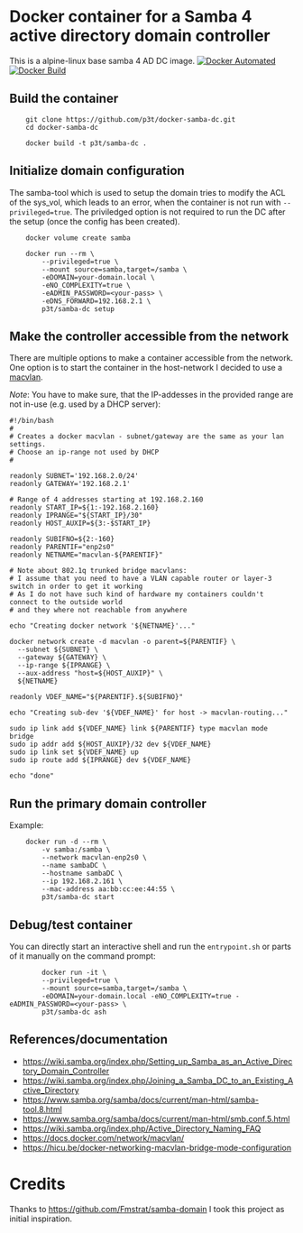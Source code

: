 # Docker container for a Samba 4 active directory domain controller

This is a alpine-linux base samba 4 AD DC image.
[![Docker Automated](https://img.shields.io/docker/cloud/automated/p3tr/samba-dc.svg)](https://hub.docker.com/r/p3tr/samba-dc)
[![Docker Build](https://img.shields.io/docker/cloud/build/p3tr/samba-dc.svg)](https://hub.docker.com/r/p3tr/samba-dc)

## Build the container

```
    git clone https://github.com/p3t/docker-samba-dc.git
    cd docker-samba-dc

    docker build -t p3t/samba-dc .
```

## Initialize domain configuration
The samba-tool which is used to setup the domain tries to modify the ACL of the sys_vol, which leads to an error,
when the container is not run with `--privileged=true`.
The priviledged option is not required to run the DC after the setup (once the config has been created).

```
    docker volume create samba

    docker run --rm \
        --privileged=true \
        --mount source=samba,target=/samba \
        -eDOMAIN=your-domain.local \
        -eNO_COMPLEXITY=true \
        -eADMIN_PASSWORD=<your-pass> \
        -eDNS_FORWARD=192.168.2.1 \
        p3t/samba-dc setup
```

## Make the controller accessible from the network
There are multiple options to make a container accessible from the network.
One option is to start the container in the host-network I decided to use a 
[macvlan](https://docs.docker.com/network/macvlan/). 

*Note*: You have to make sure, that the IP-addesses in the provided range are
not in-use (e.g. used by a DHCP server):

```
#!/bin/bash
#
# Creates a docker macvlan - subnet/gateway are the same as your lan settings. 
# Choose an ip-range not used by DHCP
#

readonly SUBNET='192.168.2.0/24'
readonly GATEWAY='192.168.2.1'

# Range of 4 addresses starting at 192.168.2.160
readonly START_IP=${1:-192.168.2.160}
readonly IPRANGE="${START_IP}/30"
readonly HOST_AUXIP=${3:-$START_IP}

readonly SUBIFNO=${2:-160}
readonly PARENTIF="enp2s0"
readonly NETNAME="macvlan-${PARENTIF}"

# Note about 802.1q trunked bridge macvlans: 
# I assume that you need to have a VLAN capable router or layer-3 switch in order to get it working
# As I do not have such kind of hardware my containers couldn't connect to the outside world
# and they where not reachable from anywhere

echo "Creating docker network '${NETNAME}'..."

docker network create -d macvlan -o parent=${PARENTIF} \
  --subnet ${SUBNET} \
  --gateway ${GATEWAY} \
  --ip-range ${IPRANGE} \
  --aux-address "host=${HOST_AUXIP}" \
  ${NETNAME}

readonly VDEF_NAME="${PARENTIF}.${SUBIFNO}"

echo "Creating sub-dev '${VDEF_NAME}' for host -> macvlan-routing..."

sudo ip link add ${VDEF_NAME} link ${PARENTIF} type macvlan mode bridge
sudo ip addr add ${HOST_AUXIP}/32 dev ${VDEF_NAME}
sudo ip link set ${VDEF_NAME} up
sudo ip route add ${IPRANGE} dev ${VDEF_NAME}

echo "done"
```

## Run the primary domain controller

Example:
```
    docker run -d --rm \
        -v samba:/samba \
        --network macvlan-enp2s0 \
        --name sambaDC \
        --hostname sambaDC \
        --ip 192.168.2.161 \
        --mac-address aa:bb:cc:ee:44:55 \
        p3t/samba-dc start
```

## Debug/test container

You can directly start an interactive shell and run the `entrypoint.sh` or parts of it manually on the command prompt:

```
        docker run -it \
        --privileged=true \
        --mount source=samba,target=/samba \
        -eDOMAIN=your-domain.local -eNO_COMPLEXITY=true -eADMIN_PASSWORD=<your-pass> \
        p3t/samba-dc ash
```

## References/documentation

- https://wiki.samba.org/index.php/Setting_up_Samba_as_an_Active_Directory_Domain_Controller
- https://wiki.samba.org/index.php/Joining_a_Samba_DC_to_an_Existing_Active_Directory
- https://www.samba.org/samba/docs/current/man-html/samba-tool.8.html
- https://www.samba.org/samba/docs/current/man-html/smb.conf.5.html
- https://wiki.samba.org/index.php/Active_Directory_Naming_FAQ
- https://docs.docker.com/network/macvlan/
- https://hicu.be/docker-networking-macvlan-bridge-mode-configuration

# Credits
Thanks to https://github.com/Fmstrat/samba-domain I took this project as initial inspiration.
